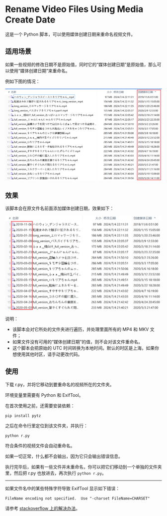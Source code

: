 # Rename Video Files Using Media Create Date

这是一个 Python 脚本，可以使用媒体创建日期来重命名视频文件。

## 适用场景

如果一些视频的修改日期不是原始值，同时它的“媒体创建日期”是原始值，那么可以使用“媒体创建日期”来重命名。

例如下图的情况：

![示例图片](./example1.png)

## 效果

该脚本会在原文件名前面添加媒体创建日期，效果如下：

![示例图片](./example2.png)

说明：
- 该脚本会对它所处的文件夹进行遍历，并处理里面所有的 MP4 和 MKV 文件；
- 如果文件没有可用的“媒体创建日期”的值，则不会对该文件重命名。
- 这个脚本会把原始的 UTC 时间转换为本地时间。默认的时区是上海，如果你想使用其他时区，请手动更改代码。

## 使用

下载 r.py，并将它移动到要重命名的视频所在的文件夹。

环境变量里需要有 Python 和 ExifTool。

在首次使用之前，还需要安装依赖：

```
pip install pytz
```

之后在命令行里定位到该文件夹，并执行：

```
python r.py
```

符合条件的视频文件会自动重命名。

如果一切正常，什么都不会输出，因为它只会输出错误信息。

执行完毕后，如果有一些文件并未重命名，你可以把它们移动到一个单独的文件夹里，然后把 r.py 也放进去，再次执行 `python r.py`。

-----------

如果文件名中的某些特殊字符导致 ExifTool 显示如下错误：

```
FileName encoding not specified.  Use "-charset FileName=CHARSET"
```

请参考 [stackoverflow 上的解决办法](https://stackoverflow.com/questions/57131654/using-utf-8-encoding-chcp-65001-in-command-prompt-windows-powershell-window)。
